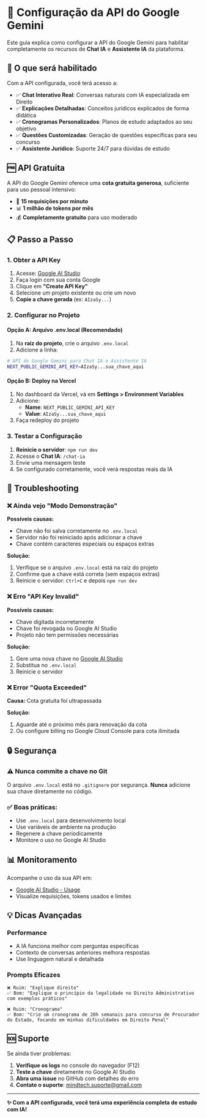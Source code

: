 # 🤖 Configuração da API do Google Gemini

Este guia explica como configurar a API do Google Gemini para habilitar completamente os recursos de **Chat IA** e **Assistente IA** da plataforma.

## 🎯 **O que será habilitado**

Com a API configurada, você terá acesso a:

- ✅ **Chat Interativo Real**: Conversas naturais com IA especializada em Direito
- ✅ **Explicações Detalhadas**: Conceitos jurídicos explicados de forma didática  
- ✅ **Cronogramas Personalizados**: Planos de estudo adaptados ao seu objetivo
- ✅ **Questões Customizadas**: Geração de questões específicas para seu concurso
- ✅ **Assistente Jurídico**: Suporte 24/7 para dúvidas de estudo

## 🆓 **API Gratuita**

A API do Google Gemini oferece uma **cota gratuita generosa**, suficiente para uso pessoal intensivo:

- 🔢 **15 requisições por minuto**
- 📊 **1 milhão de tokens por mês**
- 💰 **Completamente gratuito** para uso moderado

## 📋 **Passo a Passo**

### **1. Obter a API Key**

1. Acesse: [Google AI Studio](https://makersuite.google.com/app/apikey)
2. Faça login com sua conta Google
3. Clique em **"Create API Key"**
4. Selecione um projeto existente ou crie um novo
5. **Copie a chave gerada** (ex: `AIzaSy...`)

### **2. Configurar no Projeto**

#### **Opção A: Arquivo .env.local (Recomendado)**

1. Na **raiz do projeto**, crie o arquivo `.env.local`
2. Adicione a linha:
```bash
# API do Google Gemini para Chat IA e Assistente IA
NEXT_PUBLIC_GEMINI_API_KEY=AIzaSy...sua_chave_aqui
```

#### **Opção B: Deploy na Vercel**

1. No dashboard da Vercel, vá em **Settings > Environment Variables**
2. Adicione:
   - **Name**: `NEXT_PUBLIC_GEMINI_API_KEY`
   - **Value**: `AIzaSy...sua_chave_aqui`
3. Faça redeploy do projeto

### **3. Testar a Configuração**

1. **Reinicie o servidor**: `npm run dev`
2. Acesse o **Chat IA**: `/chat-ia`
3. Envie uma mensagem teste
4. Se configurado corretamente, você verá respostas reais da IA

## 🔧 **Troubleshooting**

### **❌ Ainda vejo "Modo Demonstração"**

**Possíveis causas:**
- Chave não foi salva corretamente no `.env.local`
- Servidor não foi reiniciado após adicionar a chave
- Chave contém caracteres especiais ou espaços extras

**Solução:**
1. Verifique se o arquivo `.env.local` está na raiz do projeto
2. Confirme que a chave está correta (sem espaços extras)
3. Reinicie o servidor: `Ctrl+C` e depois `npm run dev`

### **❌ Erro "API Key Invalid"**

**Possíveis causas:**
- Chave digitada incorretamente
- Chave foi revogada no Google AI Studio
- Projeto não tem permissões necessárias

**Solução:**
1. Gere uma nova chave no [Google AI Studio](https://makersuite.google.com/app/apikey)
2. Substitua no `.env.local`
3. Reinicie o servidor

### **❌ Error "Quota Exceeded"**

**Causa:** Cota gratuita foi ultrapassada

**Solução:**
1. Aguarde até o próximo mês para renovação da cota
2. Ou configure billing no Google Cloud Console para cota ilimitada

## 🔒 **Segurança**

### **⚠️ Nunca commite a chave no Git**

O arquivo `.env.local` está no `.gitignore` por segurança. **Nunca** adicione sua chave diretamente no código.

### **✅ Boas práticas:**

- Use `.env.local` para desenvolvimento local
- Use variáveis de ambiente na produção
- Regenere a chave periodicamente
- Monitore o uso no Google AI Studio

## 📊 **Monitoramento**

Acompanhe o uso da sua API em:
- [Google AI Studio - Usage](https://makersuite.google.com/app/usage)
- Visualize requisições, tokens usados e limites

## 💡 **Dicas Avançadas**

### **Performance**
- A IA funciona melhor com perguntas específicas
- Contexto de conversas anteriores melhora respostas
- Use linguagem natural e detalhada

### **Prompts Eficazes**
```
❌ Ruim: "Explique direito"
✅ Bom: "Explique o princípio da legalidade no Direito Administrativo com exemplos práticos"

❌ Ruim: "Cronograma"  
✅ Bom: "Crie um cronograma de 20h semanais para concurso de Procurador do Estado, focando em minhas dificuldades em Direito Penal"
```

## 🆘 **Suporte**

Se ainda tiver problemas:

1. **Verifique os logs** no console do navegador (F12)
2. **Teste a chave** diretamente no Google AI Studio
3. **Abra uma issue** no GitHub com detalhes do erro
4. **Contate o suporte**: mindtech.suporte@gmail.com

---

**✨ Com a API configurada, você terá uma experiência completa de estudo com IA!**